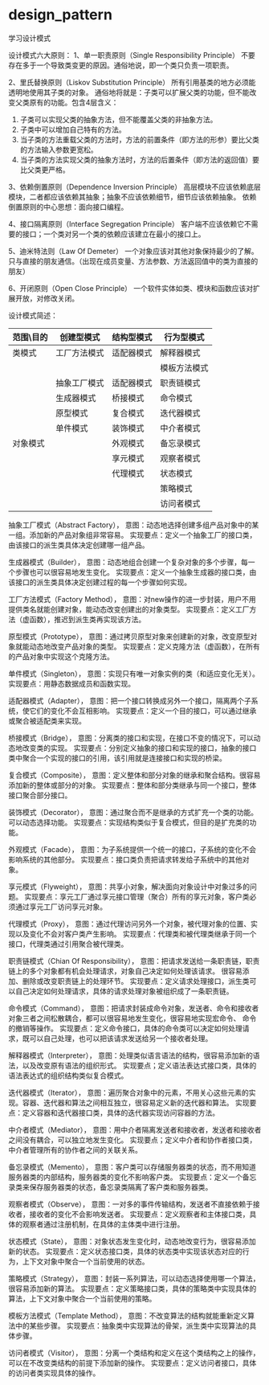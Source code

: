# design_pattern
学习设计模式

设计模式六大原则：
1、单一职责原则（Single Responsibility Principle）
	不要存在多于一个导致类变更的原因。通俗地说，即一个类只负责一项职责。

2、里氏替换原则（Liskov Substitution Principle）
	所有引用基类的地方必须能透明地使用其子类的对象。
	通俗地将就是：子类可以扩展父类的功能，但不能改变父类原有的功能。包含4层含义：
	<ol>
		<li>子类可以实现父类的抽象方法，但不能覆盖父类的非抽象方法。</li>
		<li>子类中可以增加自己特有的方法。</li>
		<li>当子类的方法重载父类的方法时，方法的前置条件（即方法的形参）要比父类的方法输入参数更宽松。</li>
		<li>当子类的方法实现父类的抽象方法时，方法的后置条件（即方法的返回值）要比父类更严格。</li>
	</ol>

3、依赖倒置原则（Dependence Inversion Principle）
	高层模块不应该依赖底层模块，二者都应该依赖其抽象；抽象不应该依赖细节，细节应该依赖抽象。
	依赖倒置原则的中心思想：面向接口编程。

4、接口隔离原则（Interface Segregation Principle）
	客户端不应该依赖它不需要的接口；一个类对另一个类的依赖应该建立在最小的接口上。

5、迪米特法则（Law Of Demeter）
	一个对象应该对其他对象保持最少的了解。
	只与直接的朋友通信。（出现在成员变量、方法参数、方法返回值中的类为直接的朋友）

6、开闭原则（Open Close Principle）
	一个软件实体如类、模块和函数应该对扩展开放，对修改关闭。


设计模式简述：

|      范围\目的      | 创建型模式  | 结构型模式 |  行为型模式 |
|------------|--------------|----------------|------------------|
|   类模式    | 工厂方法模式  |   适配器模式    |   解释器模式     |
|            |              |                |   模板方法模式   |
|            | 抽象工厂模式  |   适配器模式    |   职责链模式     |
|            | 生成器模式    |   桥接模式      |   命令模式       |
|            | 原型模式      |   复合模式      |   迭代器模式     |
|            | 单件模式      |   装饰模式      |   中介者模式     |
|  对象模式   |              |   外观模式      |   备忘录模式     |
|            |              |   享元模式      |   观察者模式     |
|            |              |   代理模式      |   状态模式       |
|            |              |                |   策略模式       |
|            |              |                |   访问者模式     |


抽象工厂模式（Abstract Factory）， 意图：动态地选择创建多组产品对象中的某一组。添加新的产品对象组非常容易。
                                实现要点：定义一个抽象工厂的接口类，由该接口的派生类具体决定创建哪一组产品。
                                
生成器模式（Builder）， 意图：动态地组合创建一个复杂对象的多个步骤，每一个步骤也可以很容易地发生变化。
                        实现要点：定义一个抽象生成器的接口类，由该接口的派生类具体决定创建过程的每一个步骤如何实现。
                        
工厂方法模式（Factory Method）， 意图：对new操作的进一步封装，用户不用提供类名就能创建对象，能动态改变创建出的对象类型。
                                 实现要点：定义工厂方法（虚函数），推迟到派生类再实现该方法。
                                 
原型模式（Prototype）， 意图：通过拷贝原型对象来创建新的对象，改变原型对象就能动态地改变产品对象的类型。
                        实现要点：定义克隆方法（虚函数），在所有的产品对象中实现这个克隆方法。
                        
单件模式（Singleton）， 意图：实现只有唯一对象实例的类（和适应变化无关）。
                        实现要点：用静态数据成员和函数实现。
                        
适配器模式（Adapter）， 意图：把一个接口转换成另外一个接口，隔离两个子系统，使它们的变化不会互相影响。
                        实现要点：定义一个目的接口，可以通过继承或聚合被适配类来实现。
                        
桥接模式（Bridge）， 意图：分离类的接口和实现，在接口不变的情况下，可以动态地改变类的实现。
                     实现要点：分别定义抽象的接口和实现的接口，抽象的接口类中聚合一个实现的接口的引用，该引用就是连接接口和实现的桥梁。
                     
复合模式（Composite）， 意图：定义整体和部分对象的继承和聚合结构。很容易添加新的整体或部分的对象。
                        实现要点：整体和部分类继承与同一个接口，整体接口聚合部分接口。
                        
装饰模式（Decorator）， 意图：通过聚合而不是继承的方式扩充一个类的功能。可以动态选择功能。
                        实现要点：实现结构类似于复合模式，但目的是扩充类的功能。
                        
外观模式（Facade）， 意图：为子系统提供一个统一的接口，子系统的变化不会影响系统的其他部分。
                     实现要点：接口类负责把请求转发给子系统中的其他对象。
                     
享元模式（Flyweight）， 意图：共享小对象，解决面向对象设计中对象过多的问题。
                        实现要点：享元工厂通过享元接口管理（聚合）所有的享元对象，客户类必须通过享元工厂访问享元对象。
                        
代理模式（Proxy）， 意图：通过代理访问另外一个对象，被代理对象的位置、实现以及变化不会对客户类产生影响。
                    实现要点：代理类和被代理类继承于同一个接口，代理类通过引用聚合被代理类。
                    
职责链模式（Chian Of Responsibility）， 意图：把请求发送给一条职责链，职责链上的多个对象都有机会处理请求，对象自己决定如何处理该请求。
                                              很容易添加、删除或改变职责链上的处理环节。
                                        实现要点：定义请求处理接口，派生类可以自己决定如何处理请求，具体的请求处理对象被组织成了一条职责链。
                                        
命令模式（Command）， 意图：把请求封装成命令对象，发送者、命令和接收者对象三者之间松散耦合，都可以很容易地发生变化，很容易地实现宏命令、
                            命令的撤销等操作。
                      实现要点：定义命令接口，具体的命令类可以决定如何处理请求，既可以自己处理，也可以把该请求发送给另一个接收者处理。
                      
解释器模式（Interpreter）， 意图：处理类似语言语法的结构，很容易添加新的语法，以及改变原有语法的组织形式。
                            实现要点；定义语法表达式接口类，具体的语法表达式的组织结构类似复合模式。
                            
迭代器模式（Iterator）， 意图：遍历聚合对象中的元素，不用关心这些元素的实现。容器、迭代器和算法之间相互独立，很容易定义新的迭代器和算法。
                         实现要点：定义容器和迭代器接口类，具体的迭代器实现访问容器的方法。
                         
中介者模式（Mediator）， 意图：用中介者隔离发送者和接收者，发送者和接收者之间没有耦合，可以独立地发生变化。
                         实现要点；定义中介者和协作者接口类，中介者管理所有的协作者之间的关联关系。
                         
备忘录模式（Memento）， 意图：客户类可以存储服务器类的状态，而不用知道服务器类的内部结构，服务器类的变化不影响客户类。
                        实现要点：定义一个备忘录类来保存服务器类的状态，备忘录类隔离了客户类和服务器类。
                        
观察者模式（Observe）， 意图：一对多的事件传输结构，发送者不直接依赖于接收者，接收者的变化不会影响发送者。
                        实现要点：定义观察者和主体接口类，具体的观察者通过注册机制，在具体的主体类中进行注册。
                        
状态模式（State）， 意图：对象状态发生变化时，动态地改变行为，很容易添加新的状态。
                    实现要点：定义状态接口类，具体的状态类中实现该状态对应的行为，上下文对象中聚合一个当前使用的状态。
                    
策略模式（Strategy）， 意图：封装一系列算法，可以动态选择使用哪一个算法，很容易添加新的算法。
                       实现要点：定义策略接口类，具体的策略类中实现具体的算法，上下文对象中聚合一个当前使用的策略。
                       
模板方法模式（Template Method）， 意图：不改变算法的结构就能重新定义算法中的某些步骤。
                                  实现要点：抽象类中实现算法的骨架，派生类中实现算法的具体步骤。
                                  
访问者模式（Visitor）， 意图：分离一个类结构和定义在这个类结构之上的操作，可以在不改变类结构的前提下添加新的操作。
                        实现要点：定义访问者接口，具体的访问者类实现具体的操作。

